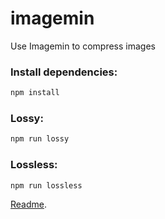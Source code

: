# imagemin

Use Imagemin to compress images

### Install dependencies:

```bash
npm install
```

### Lossy:

```bash
npm run lossy
```

### Lossless:

```bash
npm run lossless
```

[Readme](https://milanaryal.com.np/how-to-compress-images-using-imagemin/).

<!--
[Readme](https://web.dev/use-imagemin-to-compress-images/).
-->
